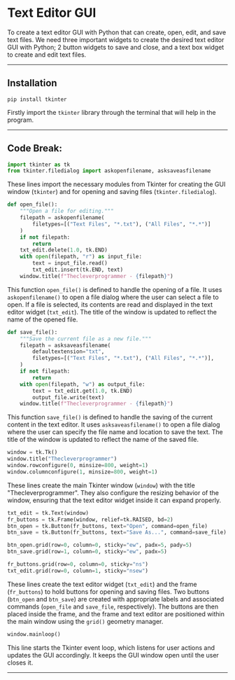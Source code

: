 # Text Editor GUI

To create a text editor GUI with Python that can create, open, edit, and save text files. We need three important widgets to create the desired text editor GUI with Python; 2 button widgets to save and close, and a text box widget to create and edit text files.

-----

## Installation

```
pip install tkinter
```
Firstly import the `tkinter` library through the terminal that will help in the program.

-----

## Code Break:

```python
import tkinter as tk
from tkinter.filedialog import askopenfilename, asksaveasfilename
```
These lines import the necessary modules from Tkinter for creating the GUI window (`tkinter`) and for opening and saving files (`tkinter.filedialog`).

```python
def open_file():
    """Open a file for editing."""
    filepath = askopenfilename(
        filetypes=[("Text Files", "*.txt"), ("All Files", "*.*")]
    )
    if not filepath:
        return
    txt_edit.delete(1.0, tk.END)
    with open(filepath, "r") as input_file:
        text = input_file.read()
        txt_edit.insert(tk.END, text)
    window.title(f"Thecleverprogrammer - {filepath}")
```
This function `open_file()` is defined to handle the opening of a file. It uses `askopenfilename()` to open a file dialog where the user can select a file to open. If a file is selected, its contents are read and displayed in the text editor widget (`txt_edit`). The title of the window is updated to reflect the name of the opened file.

```python
def save_file():
    """Save the current file as a new file."""
    filepath = asksaveasfilename(
        defaultextension="txt",
        filetypes=[("Text Files", "*.txt"), ("All Files", "*.*")],
    )
    if not filepath:
        return
    with open(filepath, "w") as output_file:
        text = txt_edit.get(1.0, tk.END)
        output_file.write(text)
    window.title(f"Thecleverprogrammer - {filepath}")
```
This function `save_file()` is defined to handle the saving of the current content in the text editor. It uses `asksaveasfilename()` to open a file dialog where the user can specify the file name and location to save the text. The title of the window is updated to reflect the name of the saved file.

```python
window = tk.Tk()
window.title("Thecleverprogrammer")
window.rowconfigure(0, minsize=800, weight=1)
window.columnconfigure(1, minsize=800, weight=1)
```
These lines create the main Tkinter window (`window`) with the title "Thecleverprogrammer". They also configure the resizing behavior of the window, ensuring that the text editor widget inside it can expand properly.

```python
txt_edit = tk.Text(window)
fr_buttons = tk.Frame(window, relief=tk.RAISED, bd=2)
btn_open = tk.Button(fr_buttons, text="Open", command=open_file)
btn_save = tk.Button(fr_buttons, text="Save As...", command=save_file)

btn_open.grid(row=0, column=0, sticky="ew", padx=5, pady=5)
btn_save.grid(row=1, column=0, sticky="ew", padx=5)

fr_buttons.grid(row=0, column=0, sticky="ns")
txt_edit.grid(row=0, column=1, sticky="nsew")
```
These lines create the text editor widget (`txt_edit`) and the frame (`fr_buttons`) to hold buttons for opening and saving files. Two buttons (`btn_open` and `btn_save`) are created with appropriate labels and associated commands (`open_file` and `save_file`, respectively). The buttons are then placed inside the frame, and the frame and text editor are positioned within the main window using the `grid()` geometry manager.

```python
window.mainloop()
```
This line starts the Tkinter event loop, which listens for user actions and updates the GUI accordingly. It keeps the GUI window open until the user closes it.

-----
